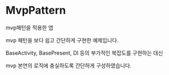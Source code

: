 # MvpPattern

mvp패턴을 적용한 앱

mvp 패턴을 보다 쉽고 간단하게 구현한 예제입니다.

BaseActivity, BasePresent, DI 등의 부가적인 복잡도를 구현하는 대신

mvp 본연의 로직에 충실하도록 간단하게 구성하였습니다.
